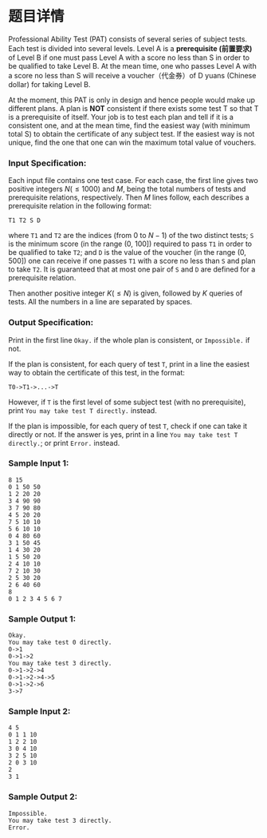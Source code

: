 # 题目详情
Professional Ability Test (PAT) consists of several series of subject tests. Each test is divided into several levels. Level A is a **prerequisite (前置要求)** of Level B if one must pass Level A with a score no less than S in order to be qualified to take Level B. At the mean time, one who passes Level A with a score no less than S will receive a voucher（代金券）of D yuans (Chinese dollar) for taking Level B.

At the moment, this PAT is only in design and hence people would make up different plans. A plan is **NOT** consistent if there exists some test T so that T is a prerequisite of itself. Your job is to test each plan and tell if it is a consistent one, and at the mean time, find the easiest way (with minimum total S) to obtain the certificate of any subject test. If the easiest way is not unique, find the one that one can win the maximum total value of vouchers.

### Input Specification:

Each input file contains one test case. For each case, the first line gives two positive integers $N (\le 1000)$ and $M$, being the total numbers of tests and prerequisite relations, respectively. Then $M$ lines follow, each describes a prerequisite relation in the following format:

```
T1 T2 S D
```

where `T1` and `T2` are the indices (from 0 to $N-1$) of the two distinct tests; `S` is the minimum score (in the range (0, 100]) required to pass `T1` in order to be qualified to take `T2`; and `D` is the value of the voucher (in the range (0, 500]) one can receive if one passes `T1` with a score no less than `S` and plan to take `T2`. It is guaranteed that at most one pair of `S` and `D` are defined for a prerequisite relation.

Then another positive integer $K (\le N)$ is given, followed by $K$ queries of tests. All the numbers in a line are separated by spaces.

### Output Specification:

Print in the first line `Okay.` if the whole plan is consistent, or `Impossible.` if not.

If the plan is consistent, for each query of test `T`, print in a line the easiest way to obtain the certificate of this test, in the format:

```
T0->T1->...->T
```

However, if `T` is the first level of some subject test (with no prerequisite), print `You may take test T directly.` instead.

If the plan is impossible, for each query of test `T`, check if one can take it directly or not. If the answer is yes, print in a line `You may take test T directly.`; or print `Error.` instead.

### Sample Input 1:

```
8 15
0 1 50 50
1 2 20 20
3 4 90 90
3 7 90 80
4 5 20 20
7 5 10 10
5 6 10 10
0 4 80 60
3 1 50 45
1 4 30 20
1 5 50 20
2 4 10 10
7 2 10 30
2 5 30 20
2 6 40 60
8
0 1 2 3 4 5 6 7
```

### Sample Output 1:

```
Okay.
You may take test 0 directly.
0->1
0->1->2
You may take test 3 directly.
0->1->2->4
0->1->2->4->5
0->1->2->6
3->7
```

### Sample Input 2:

```
4 5
0 1 1 10
1 2 2 10
3 0 4 10
3 2 5 10
2 0 3 10
2
3 1
```

### Sample Output 2:

```
Impossible.
You may take test 3 directly.
Error.
```